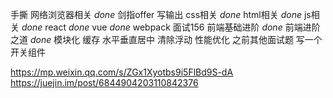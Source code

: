 手撕 
网络浏览器相关 *done*
剑指offer 
写输出 
css相关 *done*
html相关 *done*
js相关 *done*
react *done*
vue *done*
webpack
面试156
前端基础进阶 *done*
前端进阶之道 *done*
模块化 
缓存
水平垂直居中 
清除浮动
性能优化
之前其他面试题
写一个开关组件

https://mp.weixin.qq.com/s/ZGx1Xyotbs9i5FlBd9S-dA
https://juejin.im/post/6844904203110842376